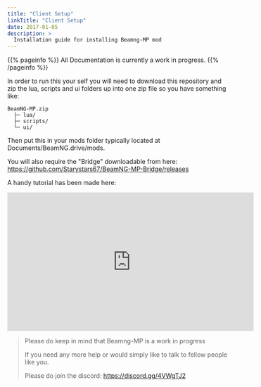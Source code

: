 ```yaml
---
title: "Client Setup"
linkTitle: "Client Setup"
date: 2017-01-05
description: >
  Installation guide for installing Beamng-MP mod 
---
```


{{% pageinfo %}}
All Documentation is currently a work in progress.
{{% /pageinfo %}}


In order to run this your self you will need to download this repository and zip the lua, scripts and ui folders up into one zip file so you have something like:

````
BeamNG-MP.zip
  ├─ lua/
  ├─ scripts/
  └─ ui/
````

Then put this in your mods folder typically located at Documents/BeamNG.drive/mods.

You will also require the "Bridge" downloadable from here: https://github.com/Starystars67/BeamNG-MP-Bridge/releases

A handy tutorial has been made here:

<iframe width="560" height="315" src="https://www.youtube.com/embed/UNs9UYOO-RM" frameborder="0" allow="accelerometer; autoplay; encrypted-media; gyroscope; picture-in-picture" allowfullscreen></iframe>

> Please do keep in mind that Beamng-MP is a work in progress
>
> If you need any more help or would simply like to talk to fellow people like you.
>
> Please do join the discord: https://discord.gg/4VWgTJ2
